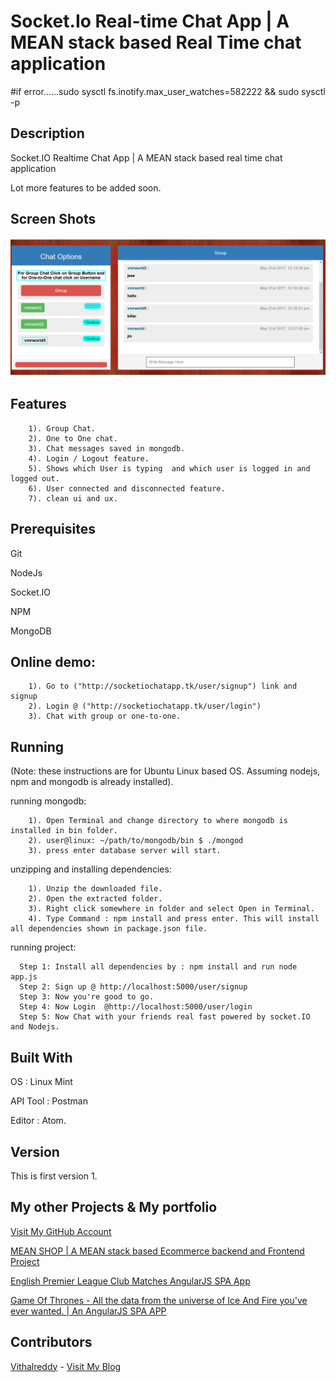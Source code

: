 # Socket.Io Real-time Chat App | A MEAN stack based Real Time chat application
#if error......sudo sysctl fs.inotify.max_user_watches=582222 && sudo sysctl -p

## Description
Socket.IO Realtime Chat App | A MEAN stack based real time chat application

Lot more features to be added soon.

## Screen Shots

![Screen Shots](./chat.gif?raw=true "Socket.Io Reatltime Chat App")

## Features

```
    1). Group Chat. 
    2). One to One chat.
    3). Chat messages saved in mongodb.
    4). Login / Logout feature.
    5). Shows which User is typing  and which user is logged in and logged out.
    6). User connected and disconnected feature.
    7). clean ui and ux.
 ```

## Prerequisites

Git

NodeJs

Socket.IO

NPM

MongoDB

## Online demo: 
```
    1). Go to ("http://socketiochatapp.tk/user/signup") link and signup
    2). Login @ ("http://socketiochatapp.tk/user/login")
    3). Chat with group or one-to-one.
```

## Running

(Note: these instructions are for Ubuntu Linux based OS. Assuming nodejs, npm and mongodb is already installed).

  running mongodb:
```
    1). Open Terminal and change directory to where mongodb is installed in bin folder.
    2). user@linux: ~/path/to/mongodb/bin $ ./mongod 
    3). press enter database server will start.
```
  unzipping and installing dependencies:
```
    1). Unzip the downloaded file.
    2). Open the extracted folder.
    3). Right click somewhere in folder and select Open in Terminal.
    4). Type Command : npm install and press enter. This will install all dependencies shown in package.json file.
```
  running project:
```
  Step 1: Install all dependencies by : npm install and run node app.js
  Step 2: Sign up @ http://localhost:5000/user/signup
  Step 3: Now you're good to go.
  Step 4: Now Login  @http://localhost:5000/user/login
  Step 5: Now Chat with your friends real fast powered by socket.IO and Nodejs.

```
## Built With

OS : Linux Mint

API Tool : Postman

Editor : Atom.

## Version

This is first version 1.

## My other Projects & My portfolio
[Visit My GitHub Account](https://github.com/vithalreddy "My GitHub Account")

[MEAN SHOP | A MEAN stack based Ecommerce backend and Frontend Project ](https://github.com/vithalreddy/mean-shop-with-rest-api "MEAN SHOP | A MEAN stack based Ecommerce backend and Frontend Project")


[English Premier League Club Matches AngularJS SPA App](https://vithalreddy.github.io/angularjs-epl-footaball-spa-app/#/ "English Premier League Club Matches AngularJS SPA App")

[Game Of Thrones - All the data from the universe of Ice And Fire you've ever wanted. | An AngularJS SPA APP](https://vithalreddy.github.io/angularjs-game-of-thrones-anapioficeandfire-spa-app/# "Game Of Thrones - All the data from the universe of Ice And Fire you've ever wanted. | An AngularJS SPA APP")


## Contributors

[Vithalreddy](https://github.com/vithalreddy "My GitHub Account") - [Visit My Blog](https://stackfame.com "Stack FAME")
